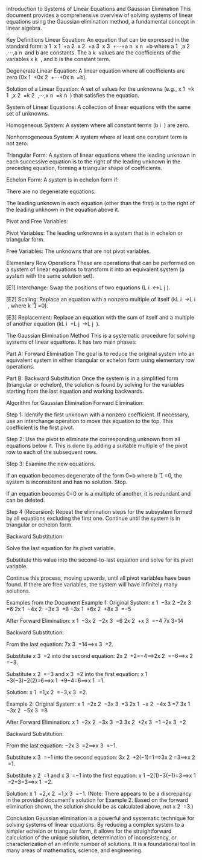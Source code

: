 Introduction to Systems of Linear Equations and Gaussian Elimination
This document provides a comprehensive overview of solving systems of linear equations using the Gaussian elimination method, a fundamental concept in linear algebra.

Key Definitions
Linear Equation: An equation that can be expressed in the standard form:
a 
1
​
 x 
1
​
 +a 
2
​
 x 
2
​
 +a 
3
​
 x 
3
​
 +⋅⋅⋅+a 
n
​
 x 
n
​
 =b
where a 
1
​
 ,a 
2
​
 ,⋅⋅⋅,a 
n
​
  and b are constants. The a 
k
​
  values are the coefficients of the variables x 
k
​
 , and b is the constant term.

Degenerate Linear Equation: A linear equation where all coefficients are zero (0x 
1
​
 +0x 
2
​
 +⋅⋅⋅+0x 
n
​
 =b).

Solution of a Linear Equation: A set of values for the unknowns (e.g., x 
1
​
 =k 
1
​
 ,x 
2
​
 =k 
2
​
 ,⋅⋅⋅,x 
n
​
 =k 
n
​
 ) that satisfies the equation.

System of Linear Equations: A collection of linear equations with the same set of unknowns.

Homogeneous System: A system where all constant terms (b 
i
​
 ) are zero.

Nonhomogeneous System: A system where at least one constant term is not zero.

Triangular Form: A system of linear equations where the leading unknown in each successive equation is to the right of the leading unknown in the preceding equation, forming a triangular shape of coefficients.

Echelon Form: A system is in echelon form if:

There are no degenerate equations.

The leading unknown in each equation (other than the first) is to the right of the leading unknown in the equation above it.

Pivot and Free Variables:

Pivot Variables: The leading unknowns in a system that is in echelon or triangular form.

Free Variables: The unknowns that are not pivot variables.

Elementary Row Operations
These are operations that can be performed on a system of linear equations to transform it into an equivalent system (a system with the same solution set).

[E1] Interchange: Swap the positions of two equations (L 
i
​
 ↔L 
j
​
 ).

[E2] Scaling: Replace an equation with a nonzero multiple of itself (kL 
i
​
 →L 
i
​
 , where k

=0).

[E3] Replacement: Replace an equation with the sum of itself and a multiple of another equation (kL 
i
​
 +L 
j
​
 →L 
j
​
 ).

The Gaussian Elimination Method
This is a systematic procedure for solving systems of linear equations. It has two main phases:

Part A: Forward Elimination
The goal is to reduce the original system into an equivalent system in either triangular or echelon form using elementary row operations.

Part B: Backward Substitution
Once the system is in a simplified form (triangular or echelon), the solution is found by solving for the variables starting from the last equation and working backwards.

Algorithm for Gaussian Elimination
Forward Elimination:

Step 1: Identify the first unknown with a nonzero coefficient. If necessary, use an interchange operation to move this equation to the top. This coefficient is the first pivot.

Step 2: Use the pivot to eliminate the corresponding unknown from all equations below it. This is done by adding a suitable multiple of the pivot row to each of the subsequent rows.

Step 3: Examine the new equations.

If an equation becomes degenerate of the form 0=b where b

=0, the system is inconsistent and has no solution. Stop.

If an equation becomes 0=0 or is a multiple of another, it is redundant and can be deleted.

Step 4 (Recursion): Repeat the elimination steps for the subsystem formed by all equations excluding the first one. Continue until the system is in triangular or echelon form.

Backward Substitution:

Solve the last equation for its pivot variable.

Substitute this value into the second-to-last equation and solve for its pivot variable.

Continue this process, moving upwards, until all pivot variables have been found. If there are free variables, the system will have infinitely many solutions.

Examples from the Document
Example 1:
Original System:
x 
1
​
 −3x 
2
​
 −2x 
3
​
 =6
2x 
1
​
 −4x 
2
​
 −3x 
3
​
 =8
−3x 
1
​
 +6x 
2
​
 +8x 
3
​
 =−5

After Forward Elimination:
x 
1
​
 −3x 
2
​
 −2x 
3
​
 =6
2x 
2
​
 +x 
3
​
 =−4
7x 
3
​
 =14

Backward Substitution:

From the last equation: 7x 
3
​
 =14⟹x 
3
​
 =2.

Substitute x 
3
​
 =2 into the second equation: 2x 
2
​
 +2=−4⟹2x 
2
​
 =−6⟹x 
2
​
 =−3.

Substitute x 
2
​
 =−3 and x 
3
​
 =2 into the first equation: x 
1
​
 −3(−3)−2(2)=6⟹x 
1
​
 +9−4=6⟹x 
1
​
 =1.

Solution: x 
1
​
 =1,x 
2
​
 =−3,x 
3
​
 =2.

Example 2:
Original System:
x 
1
​
 −2x 
2
​
 −3x 
3
​
 =3
2x 
1
​
 −x 
2
​
 −4x 
3
​
 =7
3x 
1
​
 −3x 
2
​
 −5x 
3
​
 =8

After Forward Elimination:
x 
1
​
 −2x 
2
​
 −3x 
3
​
 =3
3x 
2
​
 +2x 
3
​
 =1
−2x 
3
​
 =2

Backward Substitution:

From the last equation: −2x 
3
​
 =2⟹x 
3
​
 =−1.

Substitute x 
3
​
 =−1 into the second equation: 3x 
2
​
 +2(−1)=1⟹3x 
2
​
 =3⟹x 
2
​
 =1.

Substitute x 
2
​
 =1 and x 
3
​
 =−1 into the first equation: x 
1
​
 −2(1)−3(−1)=3⟹x 
1
​
 −2+3=3⟹x 
1
​
 =2.

Solution: x 
1
​
 =2,x 
2
​
 =1,x 
3
​
 =−1.
(Note: There appears to be a discrepancy in the provided document's solution for Example 2. Based on the forward elimination shown, the solution should be as calculated above, not x 
2
​
 =3.)

Conclusion
Gaussian elimination is a powerful and systematic technique for solving systems of linear equations. By reducing a complex system to a simpler echelon or triangular form, it allows for the straightforward calculation of the unique solution, determination of inconsistency, or characterization of an infinite number of solutions. It is a foundational tool in many areas of mathematics, science, and engineering.